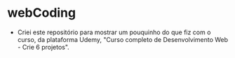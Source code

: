 # webCoding
- Criei este repositório para mostrar um pouquinho do que fiz com o curso, da plataforma Udemy, "Curso completo de Desenvolvimento Web - Crie 6 projetos".